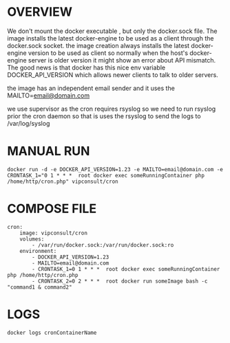# OVERVIEW


We don't mount the docker executable , but only the docker.sock file.
 The image installs the latest docker-engine to be used as a client through the docker.sock socket.
the image creation always installs the latest docker-engine version to be used as client so normally when the host's docker-engine server is older version it might show an error about API mismatch. 
The good news is that docker has this nice env variable DOCKER_API_VERSION which allows newer clients to talk to older servers.


the image has an independent email sender and it uses the MAILTO=email@domain.com




we use supervisor as the cron requires rsyslog so we need to run rsyslog prior the cron daemon so that is uses the rsyslog to send the logs to /var/log/syslog




# MANUAL RUN
	docker run -d -e DOCKER_API_VERSION=1.23 -e MAILTO=email@domain.com -e CRONTASK_1="0 1 * * *  root docker exec someRunningContainer php /home/http/cron.php" vipconsult/cron




# COMPOSE FILE


	cron:
        image: vipconsult/cron
        volumes:  
            - /var/run/docker.sock:/var/run/docker.sock:ro
        environment:
            - DOCKER_API_VERSION=1.23
            - MAILTO=email@domain.com
            - CRONTASK_1=0 1 * * *  root docker exec someRunningContainer php /home/http/cron.php
            - CRONTASK_2=0 2 * * * 	root docker run someImage bash -c "command1 & command2"


# LOGS
	docker logs cronContainerName
